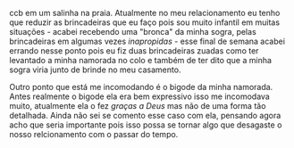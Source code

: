 ccb em um salinha na praia.
Atualmente no meu relacionamento eu tenho que reduzir as brincadeiras que eu faço pois sou muito infantil em muitas situações - acabei recebendo uma "bronca" da minha sogra, pelas brincadeiras em algumas vezes *inapropidas* - esse final de semana acabei errando nesse ponto pois eu fiz duas brincadeiras zuadas como ter levantado a minha namorada no colo e também de ter dito que a minha sogra viria junto de brinde no meu casamento.

Outro ponto que está me incomodando é o bigode da minha namorada. Antes realmente o bigode ela era bem expressivo isso me incomodava muito, atualmente ela o fez *graças a Deus* mas não de uma forma tão detalhada.
Ainda não sei se comento esse caso com ela, pensando agora acho que seria importante pois isso possa se tornar algo que desagaste o nosso relcionamento com o passar do tempo.